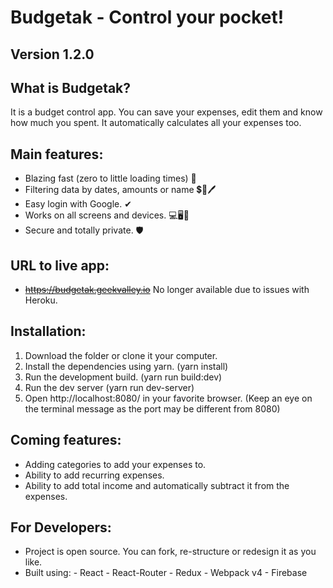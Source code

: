 # Budgetak - Control your pocket!
## Version 1.2.0

## What is Budgetak?

It is a budget control app. You can save your expenses, edit them and know how much you spent. It automatically calculates all your expenses too.

## Main features:
- Blazing fast (zero to little loading times) 🚀
- Filtering data by dates, amounts or name 💲📆🖊
- Easy login with Google. ✔
- Works on all screens and devices. 💻🖥📱
- Secure and totally private. 🛡

## URL to live app:
- ~~https://budgetak.geekvalley.io~~ No longer available due to issues with Heroku.

## Installation:
1. Download the folder or clone it your computer.
2. Install the dependencies using yarn. (yarn install)
3. Run the development build. (yarn run build:dev)
4. Run the dev server (yarn run dev-server)
5. Open http://localhost:8080/ in your favorite browser. (Keep an eye on the terminal message as the port may be different from 8080)

## Coming features:
- Adding categories to add your expenses to.
- Ability to add recurring expenses.
- Ability to add total income and automatically subtract it from the expenses.

## For Developers:
- Project is open source. You can fork, re-structure or redesign it as you like.
- Built using:
        - React
        - React-Router
        - Redux
        - Webpack v4
        - Firebase
